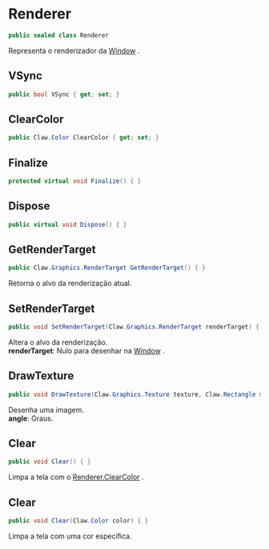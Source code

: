 # Renderer
```csharp
public sealed class Renderer
```
Representa o renderizador da [Window](api/Claw/Window.md#Window) .<br />
## VSync
```csharp
public bool VSync { get; set; } 
```
## ClearColor
```csharp
public Claw.Color ClearColor { get; set; } 
```
## Finalize
```csharp
protected virtual void Finalize() { }
```
## Dispose
```csharp
public virtual void Dispose() { }
```
## GetRenderTarget
```csharp
public Claw.Graphics.RenderTarget GetRenderTarget() { }
```
Retorna o alvo da renderização atual.<br />
## SetRenderTarget
```csharp
public void SetRenderTarget(Claw.Graphics.RenderTarget renderTarget) { }
```
Altera o alvo da renderização.<br />
**renderTarget**: Nulo para desenhar na [Window](api/Claw/Window.md#Window) .<br />
## DrawTexture
```csharp
public void DrawTexture(Claw.Graphics.Texture texture, Claw.Rectangle source, Claw.Rectangle destination, Claw.Color color, Claw.Vector2 origin, float angle, Claw.Graphics.Flip flip) { }
```
Desenha uma imagem.<br />
**angle**: Graus.<br />
## Clear
```csharp
public void Clear() { }
```
Limpa a tela com o [Renderer.ClearColor](api/Claw/Graphics/Renderer.md#ClearColor) .<br />
## Clear
```csharp
public void Clear(Claw.Color color) { }
```
Limpa a tela com uma cor específica.<br />
